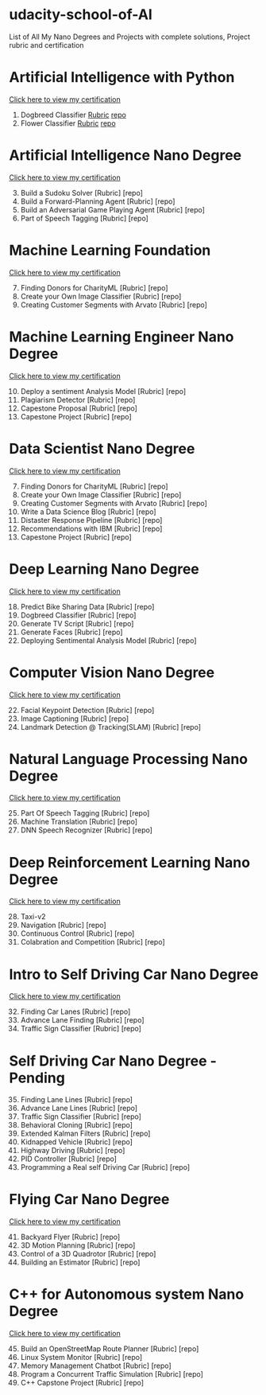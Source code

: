 # udacity-school-of-AI
List of All My Nano Degrees and Projects with complete solutions, Project rubric and certification
# Artificial Intelligence with Python
[Click here to view my certification](https://confirm.udacity.com/A272HRV2)
1) Dogbreed Classifier                      [Rubric](https://github.com/reuban-zacker/udacity-school-of-AI/blob/master/AI%20programming%20with%20python/Dogbreed%20Classifier/Udacity%20Reviews.pdf)    [repo](https://github.com/reuban-zacker/udacity-school-of-AI/tree/master/AI%20programming%20with%20python/Dogbreed%20Classifier) 
2) Flower Classifier                        [Rubric](https://github.com/reuban-zacker/udacity-school-of-AI/blob/master/AI%20programming%20with%20python/Flower%20Classifier/Udacity%20Reviews.pdf)    [repo](https://github.com/reuban-zacker/udacity-school-of-AI/tree/master/AI%20programming%20with%20python/Flower%20Classifier)
# Artificial Intelligence Nano Degree
[Click here to view my certification](https://confirm.udacity.com/ETUJPUUP)

3) Build a Sudoku Solver                   [Rubric]    [repo]
4) Build a Forward-Planning Agent          [Rubric]    [repo]
5) Build an Adversarial Game Playing Agent [Rubric]    [repo]
6) Part of Speech Tagging                  [Rubric]    [repo]
# Machine Learning Foundation
[Click here to view my certification](https://confirm.udacity.com/MGUHE6S5)

7) Finding Donors for CharityML             [Rubric]    [repo]
8) Create your Own Image Classifier         [Rubric]    [repo]
9) Creating Customer Segments with Arvato   [Rubric]    [repo]
# Machine Learning Engineer Nano Degree
[Click here to view my certification](https://confirm.udacity.com/CGKEMDEK)

10) Deploy a sentiment Analysis Model       [Rubric]    [repo]
11) Plagiarism Detector                     [Rubric]    [repo]
12) Capestone Proposal                      [Rubric]    [repo]
13) Capestone Project                       [Rubric]    [repo]
# Data Scientist Nano Degree
[Click here to view my certification](https://confirm.udacity.com/CJ322S3A)

7) Finding Donors for CharityML            [Rubric]    [repo]
8) Create your Own Image Classifier        [Rubric]    [repo]
9) Creating Customer Segments with Arvato  [Rubric]    [repo]
14) Write a Data Science Blog              [Rubric]    [repo]
15) Distaster Response Pipeline            [Rubric]    [repo]
16) Recommendations with IBM               [Rubric]    [repo]
17) Capestone Project                      [Rubric]    [repo]
# Deep Learning Nano Degree
[Click here to view my certification](https://confirm.udacity.com/EECQRTET)

18) Predict Bike Sharing Data               [Rubric]    [repo]
01) Dogbreed Classifier                     [Rubric]    [repo]
19) Generate TV Script                      [Rubric]    [repo]
20) Generate Faces                          [Rubric]    [repo]
21) Deploying Sentimental Analysis Model    [Rubric]    [repo]
# Computer Vision Nano Degree
[Click here to view my certification](https://confirm.udacity.com/7DCT363S)

22) Facial Keypoint Detection               [Rubric]    [repo]
23) Image Captioning                        [Rubric]    [repo]
24) Landmark Detection @ Tracking(SLAM)     [Rubric]    [repo]
# Natural Language Processing Nano Degree
[Click here to view my certification](https://confirm.udacity.com/HD6QG736)

25) Part Of Speech Tagging                  [Rubric]    [repo]
26) Machine Translation                     [Rubric]    [repo]
27) DNN Speech Recognizer                   [Rubric]    [repo]
# Deep Reinforcement Learning Nano Degree
[Click here to view my certification](https://confirm.udacity.com/6KEQK3PR)

28) Taxi-v2           
29) Navigation                              [Rubric]    [repo]
30) Continuous Control                      [Rubric]    [repo]
31) Colabration and Competition             [Rubric]    [repo]
# Intro to Self Driving Car Nano Degree
[Click here to view my certification](https://confirm.udacity.com/DDRPJ2GK)

32) Finding Car Lanes                       [Rubric]    [repo]
33) Advance Lane Finding                    [Rubric]    [repo]
34) Traffic Sign Classifier                 [Rubric]    [repo]
# Self Driving Car Nano Degree - Pending   
35) Finding Lane Lines                      [Rubric]    [repo]
36) Advance Lane Lines                      [Rubric]    [repo]
37) Traffic Sign Classifier                 [Rubric]    [repo]
38) Behavioral Cloning                      [Rubric]    [repo]
39) Extended Kalman Filters                 [Rubric]    [repo]
40) Kidnapped Vehicle                       [Rubric]    [repo]
41) Highway Driving                         [Rubric]    [repo]
42) PID Controller                          [Rubric]    [repo]
43) Programming a Real self Driving Car     [Rubric]    [repo]
# Flying Car Nano Degree
[Click here to view my certification](https://confirm.udacity.com/UUA49K5G)

41) Backyard Flyer                          [Rubric]    [repo]
42) 3D Motion Planning                      [Rubric]    [repo]
43) Control of a 3D Quadrotor               [Rubric]    [repo]
44) Building an Estimator                   [Rubric]    [repo]
# C++ for Autonomous system Nano Degree
[Click here to view my certification](https://confirm.udacity.com/JSSRK952)

45) Build an OpenStreetMap Route Planner    [Rubric]    [repo]          
46) Linux System Monitor                    [Rubric]    [repo]
47) Memory Management Chatbot               [Rubric]    [repo]
48) Program a Concurrent Traffic Simulation [Rubric]    [repo]
49) C++ Capstone Project                    [Rubric]    [repo]

